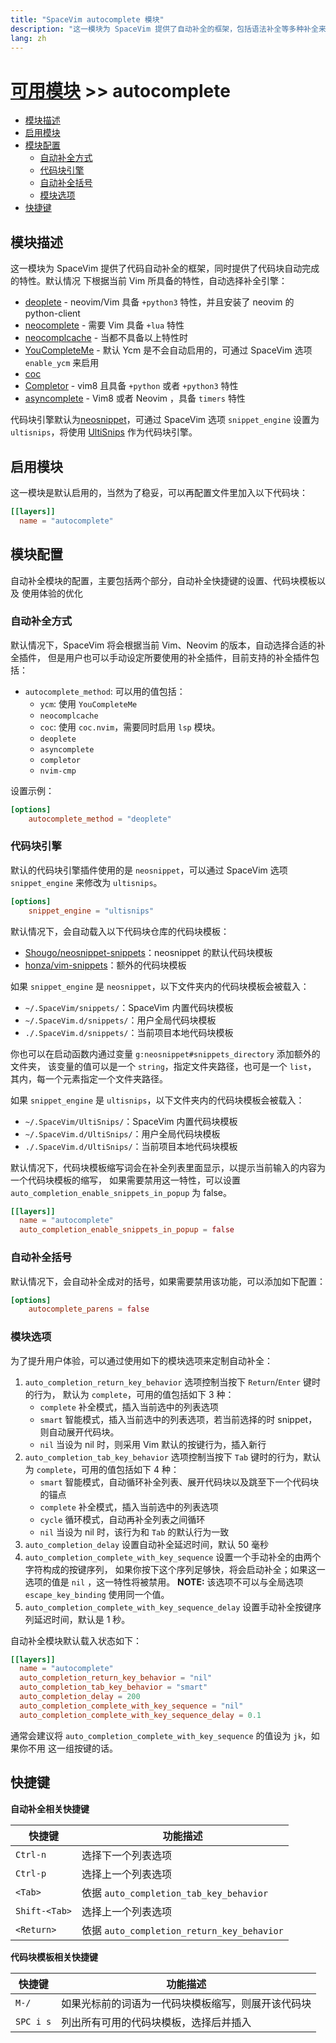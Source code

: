 ```yaml
---
title: "SpaceVim autocomplete 模块"
description: "这一模块为 SpaceVim 提供了自动补全的框架，包括语法补全等多种补全来源，同时提供了代码块自动完成等特性。"
lang: zh
---
```


# [可用模块](../) >> autocomplete

<!-- vim-markdown-toc GFM -->

- [模块描述](#模块描述)
- [启用模块](#启用模块)
- [模块配置](#模块配置)
  - [自动补全方式](#自动补全方式)
  - [代码块引擎](#代码块引擎)
  - [自动补全括号](#自动补全括号)
  - [模块选项](#模块选项)
- [快捷键](#快捷键)

<!-- vim-markdown-toc -->

## 模块描述

这一模块为 SpaceVim 提供了代码自动补全的框架，同时提供了代码块自动完成的特性。默认情况
下根据当前 Vim 所具备的特性，自动选择补全引擎：

- [deoplete](https://github.com/Shougo/deoplete.nvim) - neovim/Vim 具备 `+python3` 特性，并且安装了 neovim 的 python-client
- [neocomplete](https://github.com/Shougo/neocomplete.vim) - 需要 Vim 具备 `+lua` 特性
- [neocomplcache](https://github.com/Shougo/neocomplcache.vim) - 当都不具备以上特性时
- [YouCompleteMe](https://github.com/Valloric/YouCompleteMe) - 默认 Ycm 是不会自动启用的，可通过 SpaceVim 选项 `enable_ycm` 来启用
- [coc](https://github.com/neoclide/coc.nvim)
- [Completor](https://github.com/maralla/completor.vim) - vim8 且具备 `+python` 或者 `+python3` 特性
- [asyncomplete](https://github.com/prabirshrestha/asyncomplete.vim) - Vim8 或者 Neovim ，具备 `timers` 特性

代码块引擎默认为[neosnippet](https://github.com/Shougo/neosnippet.vim)，可通过
SpaceVim 选项 `snippet_engine` 设置为 `ultisnips`，将使用 [UltiSnips](https://github.com/sirver/UltiSnips) 作为代码块引擎。

## 启用模块

这一模块是默认启用的，当然为了稳妥，可以再配置文件里加入以下代码块：

```toml
[[layers]]
  name = "autocomplete"
```

## 模块配置

自动补全模块的配置，主要包括两个部分，自动补全快捷键的设置、代码块模板以及
使用体验的优化


### 自动补全方式

默认情况下，SpaceVim 将会根据当前 Vim、Neovim 的版本，自动选择合适的补全插件，
但是用户也可以手动设定所要使用的补全插件，目前支持的补全插件包括：

- `autocomplete_method`: 可以用的值包括：
  - `ycm`: 使用 `YouCompleteMe`
  - `neocomplcache`
  - `coc`: 使用 `coc.nvim`，需要同时启用 `lsp` 模块。
  - `deoplete`
  - `asyncomplete`
  - `completor`
  - `nvim-cmp`

设置示例：

```toml
[options]
    autocomplete_method = "deoplete"
```

### 代码块引擎

默认的代码块引擎插件使用的是 `neosnippet`，可以通过 SpaceVim 选项 `snippet_engine` 来修改为 `ultisnips`。

```toml
[options]
    snippet_engine = "ultisnips"
```

默认情况下，会自动载入以下代码块仓库的代码块模板：

- [Shougo/neosnippet-snippets](https://github.com/Shougo/neosnippet-snippets)：neosnippet 的默认代码块模板
- [honza/vim-snippets](https://github.com/honza/vim-snippets)：额外的代码块模板


如果 `snippet_engine` 是 `neosnippet`，以下文件夹内的代码块模板会被载入：

- `~/.SpaceVim/snippets/`：SpaceVim 内置代码块模板
- `~/.SpaceVim.d/snippets/`：用户全局代码块模板
- `./.SpaceVim.d/snippets/`：当前项目本地代码块模板

你也可以在启动函数内通过变量 `g:neosnippet#snippets_directory`  添加额外的文件夹，
该变量的值可以是一个 `string`，指定文件夹路径，也可是一个 `list`，
其内，每一个元素指定一个文件夹路径。

如果 `snippet_engine` 是 `ultisnips`，以下文件夹内的代码块模板会被载入：

- `~/.SpaceVim/UltiSnips/`：SpaceVim 内置代码块模板
- `~/.SpaceVim.d/UltiSnips/`：用户全局代码块模板
- `./.SpaceVim.d/UltiSnips/`：当前项目本地代码块模板

默认情况下，代码块模板缩写词会在补全列表里面显示，以提示当前输入的内容为一个代码块模板的缩写，
如果需要禁用这一特性，可以设置 `auto_completion_enable_snippets_in_popup` 为 false。

```toml
[[layers]]
  name = "autocomplete"
  auto_completion_enable_snippets_in_popup = false
```

### 自动补全括号

默认情况下，会自动补全成对的括号，如果需要禁用该功能，可以添加如下配置：

```toml
[options]
    autocomplete_parens = false
```


### 模块选项

为了提升用户体验，可以通过使用如下的模块选项来定制自动补全：

1. `auto_completion_return_key_behavior` 选项控制当按下 `Return`/`Enter` 键时的行为，
   默认为 `complete`，可用的值包括如下 3 种：
   - `complete` 补全模式，插入当前选中的列表选项
   - `smart` 智能模式，插入当前选中的列表选项，若当前选择的时 snippet，则自动展开代码块。
   - `nil` 当设为 nil 时，则采用 Vim 默认的按键行为，插入新行
2. `auto_completion_tab_key_behavior` 选项控制当按下 `Tab` 键时的行为，默认为
   `complete`，可用的值包括如下 4 种：
   - `smart` 智能模式，自动循环补全列表、展开代码块以及跳至下一个代码块的锚点
   - `complete` 补全模式，插入当前选中的列表选项
   - `cycle` 循环模式，自动再补全列表之间循环
   - `nil` 当设为 nil 时，该行为和 `Tab` 的默认行为一致
3. `auto_completion_delay` 设置自动补全延迟时间，默认 50 毫秒
4. `auto_completion_complete_with_key_sequence` 设置一个手动补全的由两个字符构成的按键序列，
   如果你按下这个序列足够快，将会启动补全；如果这一选项的值是 `nil` ，这一特性将被禁用。
   **NOTE:** 该选项不可以与全局选项 `escape_key_binding` 使用同一个值。
5. `auto_completion_complete_with_key_sequence_delay` 设置手动补全按键序列延迟时间，默认是 1 秒。

自动补全模块默认载入状态如下：

```toml
[[layers]]
  name = "autocomplete"
  auto_completion_return_key_behavior = "nil"
  auto_completion_tab_key_behavior = "smart"
  auto_completion_delay = 200
  auto_completion_complete_with_key_sequence = "nil"
  auto_completion_complete_with_key_sequence_delay = 0.1
```

通常会建议将 `auto_completion_complete_with_key_sequence` 的值设为 `jk`，如果你不用
这一组按键的话。


## 快捷键

**自动补全相关快捷键**

| 快捷键        | 功能描述                                   |
| ------------- | ------------------------------------------ |
| `Ctrl-n`      | 选择下一个列表选项                         |
| `Ctrl-p`      | 选择上一个列表选项                         |
| `<Tab>`       | 依据 `auto_completion_tab_key_behavior`    |
| `Shift-<Tab>` | 选择上一个列表选项                         |
| `<Return>`    | 依据 `auto_completion_return_key_behavior` |

**代码块模板相关快捷键**

| 快捷键    | 功能描述                                           |
| --------- | -------------------------------------------------- |
| `M-/`     | 如果光标前的词语为一代码块模板缩写，则展开该代码块 |
| `SPC i s` | 列出所有可用的代码块模板，选择后并插入             |
